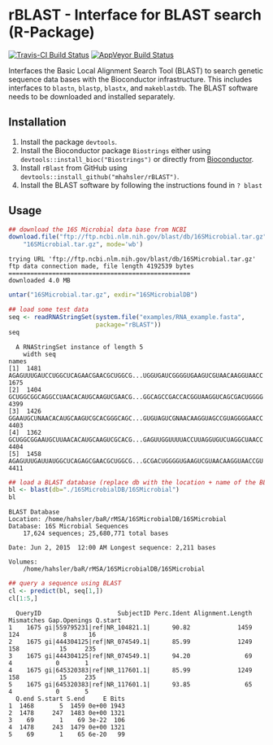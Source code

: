 # rBLAST - Interface for BLAST search (R-Package)

[![Travis-CI Build Status](https://travis-ci.org/mhahsler/rBLAST.svg?branch=master)](https://travis-ci.org/mhahsler/rBLAST)
[![AppVeyor Build Status](https://ci.appveyor.com/api/projects/status/github/mhahsler/rBLAST?branch=master&svg=true)](https://ci.appveyor.com/project/mhahsler/rBLAST)

Interfaces the Basic Local Alignment Search Tool (BLAST) to search genetic sequence data bases with the Bioconductor infrastructure. This includes
interfaces to `blastn`, `blastp`, `blastx`, and `makeblastdb`.
The BLAST software needs to be downloaded and installed separately.

## Installation

1. Install the package `devtools`.
2. Install the Bioconductor package `Biostrings` either using
`devtools::install_bioc("Biostrings")` or directly from
[Bioconductor](http://www.bioconductor.org/install/).
3. Install `rBlast` from GitHub using `devtools::install_github("mhahsler/rBLAST")`.
4. Install the BLAST software by following the instructions found in `? blast`

## Usage
```R
## download the 16S Microbial data base from NCBI
download.file("ftp://ftp.ncbi.nlm.nih.gov/blast/db/16SMicrobial.tar.gz",
    "16SMicrobial.tar.gz", mode='wb')
```
```
trying URL 'ftp://ftp.ncbi.nlm.nih.gov/blast/db/16SMicrobial.tar.gz'
ftp data connection made, file length 4192539 bytes
==================================================
downloaded 4.0 MB
```

```R
untar("16SMicrobial.tar.gz", exdir="16SMicrobialDB")

## load some test data 
seq <- readRNAStringSet(system.file("examples/RNA_example.fasta",
                        package="rBLAST"))
seq
```

```
  A RNAStringSet instance of length 5
    width seq                                                                    names               
[1]  1481 AGAGUUUGAUCCUGGCUCAGAACGAACGCUGGCG...UGGUGAUCGGGGUGAAGUCGUAACAAGGUAACC 1675
[2]  1404 GCUGGCGGCAGGCCUAACACAUGCAAGUCGAACG...GGCAGCCGACCACGGUAAGGUCAGCGACUGGGG 4399
[3]  1426 GGAAUGCUNAACACAUGCAAGUCGCACGGGCAGC...GUGUAGUCGNAACAAGGUAGCCGUAGGGGAACC 4403
[4]  1362 GCUGGCGGAAUGCUUAACACAUGCAAGUCGCACG...GAGUUGGUUUUACCUUAGGUGUCUAGGCUAACC 4404
[5]  1458 AGAGUUUGAUUAUGGCUCAGAGCGAACGCUGGCG...GCGACUGGGGUGAAGUCGUAACAAGGUAACCGU 4411
```

```R
## load a BLAST database (replace db with the location + name of the BLAST DB)
bl <- blast(db="./16SMicrobialDB/16SMicrobial")
bl
```

```
BLAST Database
Location: /home/hahsler/baR/rMSA/16SMicrobialDB/16SMicrobial 
Database: 16S Microbial Sequences
	17,624 sequences; 25,680,771 total bases

Date: Jun 2, 2015  12:00 AM	Longest sequence: 2,211 bases

Volumes:
	/home/hahsler/baR/rMSA/16SMicrobialDB/16SMicrobial
```

```R
## query a sequence using BLAST
cl <- predict(bl, seq[1,])
cl[1:5,]
```

```
  QueryID                     SubjectID Perc.Ident Alignment.Length Mismatches Gap.Openings Q.start
1    1675 gi|559795231|ref|NR_104821.1|      90.82             1459        124            8      16
2    1675 gi|444304125|ref|NR_074549.1|      85.99             1249        158           15     235
3    1675 gi|444304125|ref|NR_074549.1|      94.20               69          4            0       1
4    1675 gi|645320383|ref|NR_117601.1|      85.99             1249        158           15     235
5    1675 gi|645320383|ref|NR_117601.1|      93.85               65          4            0       5
  Q.end S.start S.end     E Bits
1  1468       5  1459 0e+00 1943
2  1478     247  1483 0e+00 1321
3    69       1    69 3e-22  106
4  1478     243  1479 0e+00 1321
5    69       1    65 6e-20   99
```
